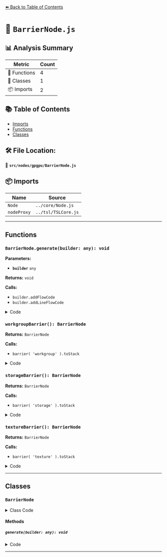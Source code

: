 [⬅️ Back to Table of Contents](../../../index.md)

# 📄 `BarrierNode.js`

## 📊 Analysis Summary

| Metric | Count |
|--------|-------|
| 🔧 Functions | 4 |
| 🧱 Classes | 1 |
| 📦 Imports | 2 |

## 📚 Table of Contents

- [Imports](#imports)
- [Functions](#functions)
- [Classes](#classes)

## 🛠️ File Location:
📂 **`src/nodes/gpgpu/BarrierNode.js`**

## 📦 Imports

| Name | Source |
|------|--------|
| `Node` | `../core/Node.js` |
| `nodeProxy` | `../tsl/TSLCore.js` |


---

## Functions

### `BarrierNode.generate(builder: any): void`

**Parameters:**

- **`builder`** `any`

**Returns:** `void`

**Calls:**

- `builder.addFlowCode`
- `builder.addLineFlowCode`

<details><summary>Code</summary>

```typescript
generate( builder ) {

		const { scope } = this;
		const { renderer } = builder;

		if ( renderer.backend.isWebGLBackend === true ) {

			builder.addFlowCode( `\t// ${scope}Barrier \n` );

		} else {

			builder.addLineFlowCode( `${scope}Barrier()`, this );

		}

	}
```
</details>

### `workgroupBarrier(): BarrierNode`

**Returns:** `BarrierNode`

**Calls:**

- `barrier( 'workgroup' ).toStack`

<details><summary>Code</summary>

```typescript
() => barrier( 'workgroup' ).toStack()
```
</details>

### `storageBarrier(): BarrierNode`

**Returns:** `BarrierNode`

**Calls:**

- `barrier( 'storage' ).toStack`

<details><summary>Code</summary>

```typescript
() => barrier( 'storage' ).toStack()
```
</details>

### `textureBarrier(): BarrierNode`

**Returns:** `BarrierNode`

**Calls:**

- `barrier( 'texture' ).toStack`

<details><summary>Code</summary>

```typescript
() => barrier( 'texture' ).toStack()
```
</details>


---

## Classes

### `BarrierNode`

<details><summary>Class Code</summary>

```ts
class BarrierNode extends Node {

	/**
	 * Constructs a new barrier node.
	 *
	 * @param {string} scope - The scope defines the behavior of the node.
	 */
	constructor( scope ) {

		super();

		this.scope = scope;

	}

	generate( builder ) {

		const { scope } = this;
		const { renderer } = builder;

		if ( renderer.backend.isWebGLBackend === true ) {

			builder.addFlowCode( `\t// ${scope}Barrier \n` );

		} else {

			builder.addLineFlowCode( `${scope}Barrier()`, this );

		}

	}

}
```
</details>

#### Methods

##### `generate(builder: any): void`

<details><summary>Code</summary>

```ts
generate( builder ) {

		const { scope } = this;
		const { renderer } = builder;

		if ( renderer.backend.isWebGLBackend === true ) {

			builder.addFlowCode( `\t// ${scope}Barrier \n` );

		} else {

			builder.addLineFlowCode( `${scope}Barrier()`, this );

		}

	}
```
</details>


---